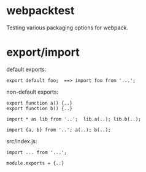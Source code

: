 # webpacktest

Testing various packaging options for webpack.

# export/import

default exports:

    export default foo;  ==> import foo from '...';

non-default exports:

    export function a() {..}
    export function b() {..} 

    import * as lib from '..';  lib.a(..); lib.b(..);
  
    import {a, b} from '..'; a(..); b(..);
 
 src/index.js:
 
    import ... from '...';
    
    module.exports = {..}
